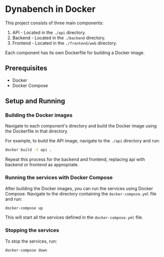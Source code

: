 # Dynabench in Docker

This project consists of three main components:

1. API - Located in the `./api` directory.
2. Backend - Located in the `./backend` directory.
3. Frontend - Located in the `./frontend/web` directory.

Each component has its own Dockerfile for building a Docker image.

## Prerequisites
* Docker
* Docker Compose

## Setup and Running

### Building the Docker images

Navigate to each component's directory and build the Docker image using the Dockerfile in that directory.

For example, to build the API image, navigate to the `./api` directory and run:

```bash
docker build -t api .
```
Repeat this process for the backend and frontend, replacing api with backend or frontend as appropriate.

### Running the services with Docker Compose

After building the Docker images, you can run the services using Docker Compose. Navigate to the directory containing the `docker-compose.yml` file and run:

```bash
docker-compose up
```
This will start all the services defined in the `docker-compose.yml` file.

### Stopping the services

To stop the services, run:
```bash
docker-compose down
```